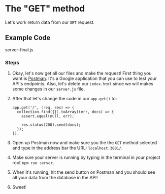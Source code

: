 # The "GET" method

Let's work return data from our `GET` request.

## Example Code

server-final.js

### Steps

1.  Okay, let's now get all our files and make the request! First thing you want is [Postman](https://www.getpostman.com/). It's a Google application that you can use to test your API's endpoints. Also, let's delete our `index.html` since we will makes some changes in our `server.js` file.

2.  After that let's change the code in our `app.get()` to:

    ```
    app.get('/', (req, res) => {
      collection.find({}).toArray((err, docs) => {
        assert.equal(null, err);

        res.status(200).send(docs);
      });
    });
    ```

3.  Open up Postman now and make sure you the the `GET` method selected and type in the address bar the URL: `localhost:3001/`.

4.  Make sure your server is running by typing in the terminal in your project root `npm run server`.

5.  When it's running, hit the send button on Postman and you should see all your data from the database in the API!

6.  Sweet!
